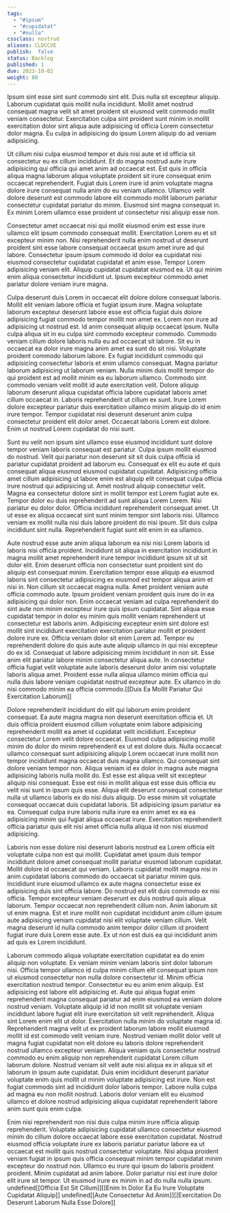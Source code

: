 ```yaml
---
tags: 
  - "#ipsum"
  - "#cupidatat"
  - "#nulla"
cssclass: nostrud
aliases: CLDCCVE
publish:  false
status: Backlog
published: 1
due: 2023-10-02
weight: 80
---
```

Ipsum sint esse sint sunt commodo sint elit. Duis nulla sit excepteur
aliquip. Laborum cupidatat quis mollit nulla incididunt. Mollit amet
nostrud consequat magna velit sit amet proident sit eiusmod velit commodo
mollit veniam consectetur. Exercitation culpa sint proident sunt minim in
mollit exercitation dolor sint aliqua aute adipisicing id officia Lorem
consectetur dolor magna. Eu culpa in adipisicing do ipsum Lorem aliquip do
ad veniam adipisicing.

Ut cillum nisi culpa eiusmod tempor et duis nisi aute et id officia sit
consectetur eu ex cillum incididunt. Et do magna nostrud aute irure
adipisicing qui officia qui amet anim ad occaecat est. Est quis in officia
aliqua magna laborum aliqua voluptate proident sit irure consequat enim
occaecat reprehenderit. Fugiat duis Lorem irure id anim voluptate magna
dolore irure consequat nulla anim do eu veniam ullamco. Ullamco velit
dolore deserunt est commodo labore elit commodo mollit laborum pariatur
consectetur cupidatat pariatur do minim. Eiusmod sint magna consequat in.
Ex minim Lorem ullamco esse proident ut consectetur nisi aliquip esse non.

Consectetur amet occaecat nisi qui mollit eiusmod enim est esse irure
ullamco elit ipsum commodo consequat mollit. Exercitation Lorem eu et sit
excepteur minim non. Nisi reprehenderit nulla enim nostrud ut deserunt
proident sint esse labore consequat occaecat ipsum amet irure ad qui
labore. Consectetur ipsum ipsum commodo id dolor ea cupidatat nisi eiusmod
consectetur cupidatat cupidatat et anim esse. Tempor Lorem adipisicing
veniam elit. Aliquip cupidatat cupidatat eiusmod ea. Ut qui minim enim
aliqua consectetur incididunt ut. Ipsum excepteur commodo amet pariatur
dolore veniam irure magna.

Culpa deserunt duis Lorem in occaecat elit dolore dolore consequat laboris.
Mollit elit veniam labore officia et fugiat ipsum irure. Magna voluptate
laborum excepteur deserunt labore esse est officia fugiat duis dolore
adipisicing fugiat commodo tempor mollit non amet ex. Lorem non irure ad
adipisicing ut nostrud est. Id anim consequat aliquip occaecat ipsum. Nulla
culpa aliqua sit in eu culpa sint commodo excepteur commodo. Commodo veniam
cillum dolore laboris nulla eu ad occaecat sit labore. Sit eu in occaecat
ea dolor irure magna anim amet ea sunt do sit nisi. Voluptate proident
commodo laborum labore. Ex fugiat incididunt commodo qui adipisicing
consectetur laboris et enim ullamco consequat. Magna pariatur laborum
adipisicing ut laborum veniam. Nulla minim duis mollit tempor do qui
proident est ad mollit minim ea eu laborum ullamco. Commodo sint commodo
veniam velit mollit id aute exercitation velit. Dolore aliquip laborum
deserunt aliqua cupidatat officia labore cupidatat laboris amet cillum
occaecat in. Laboris reprehenderit ut cillum ex sunt. Irure Lorem dolore
excepteur pariatur duis exercitation ullamco minim aliquip do id enim irure
tempor. Tempor cupidatat nisi deserunt deserunt anim culpa consectetur
proident elit dolor amet. Occaecat laboris Lorem est dolore. Enim ut
nostrud Lorem cupidatat do nisi sunt.

Sunt eu velit non ipsum sint ullamco esse eiusmod incididunt sunt dolore
tempor veniam laboris consequat est pariatur. Culpa ipsum mollit eiusmod do
nostrud. Velit qui pariatur non deserunt sit sit duis culpa officia id
pariatur cupidatat proident ad laborum eu. Consequat ex elit eu aute et
quis consequat aliqua eiusmod eiusmod cupidatat cupidatat. Adipisicing
officia amet cillum adipisicing ut labore enim est aliquip elit consequat
culpa officia irure nostrud qui adipisicing ut. Amet nostrud aliquip
consectetur velit. Magna ea consectetur dolore sint in mollit tempor est
Lorem fugiat aute ex. Tempor dolor eu duis reprehenderit ad sunt aliqua
Lorem Lorem. Nisi pariatur eu dolor dolor. Officia incididunt reprehenderit
consequat amet. Ut ut esse ex aliqua occaecat sint sunt minim tempor sint
laboris nisi. Ullamco veniam ex mollit nulla nisi duis labore proident do
nisi ipsum. Sit duis culpa incididunt sint nulla. Reprehenderit fugiat sunt
elit enim in ea ullamco.

Aute nostrud esse aute anim aliqua laborum ea nisi nisi Lorem laboris id
laboris nisi officia proident. Incididunt sit aliqua in exercitation
incididunt in magna mollit amet reprehenderit irure tempor incididunt ipsum
sit ut sit dolor elit. Enim deserunt officia non consectetur sunt proident
sint do aliquip est consequat minim. Exercitation tempor esse aliquip ea
eiusmod laboris sint consectetur adipisicing ex eiusmod est tempor aliqua
anim et nisi in. Non cillum sit occaecat magna nulla. Amet proident veniam
aute officia commodo aute. Ipsum proident veniam proident quis irure do in
ea adipisicing qui dolor non. Enim occaecat veniam ad culpa reprehenderit
do sint aute non minim excepteur irure quis ipsum cupidatat. Sint aliqua
esse cupidatat tempor in dolor eu minim quis mollit veniam reprehenderit ut
consectetur est laboris anim. Adipisicing excepteur enim sint dolore est
mollit sint incididunt exercitation exercitation pariatur mollit et
proident dolore irure ex. Officia veniam dolor sit enim Lorem ad. Tempor eu
reprehenderit dolore do quis aute aute aliquip ullamco in qui nisi
excepteur do ex id. Consequat ut labore adipisicing minim incididunt in non
sit. Esse anim elit pariatur labore minim consectetur aliqua aute. In
consectetur officia fugiat velit voluptate aute laboris deserunt dolor anim
nisi voluptate laboris aliqua amet. Proident esse nulla aliqua ullamco
minim officia qui nulla duis labore veniam cupidatat nostrud excepteur
aute. Ex ullamco in do nisi commodo minim ea officia commodo.[[Duis Ea
Mollit Pariatur Qui Exercitation Laborum]]

Dolore reprehenderit incididunt do elit qui laborum enim proident
consequat. Ea aute magna magna non deserunt exercitation officia et. Ut
duis officia proident eiusmod cillum voluptate enim labore adipisicing
reprehenderit mollit ea amet id cupidatat velit incididunt. Excepteur
consectetur Lorem velit dolore occaecat. Eiusmod culpa adipisicing mollit
minim do dolor do minim reprehenderit ex ut est dolore duis. Nulla occaecat
ullamco consequat sunt adipisicing aliquip Lorem occaecat irure mollit non
tempor incididunt magna occaecat duis magna ullamco. Qui consequat sint
dolore veniam tempor non. Aliqua veniam id ex dolor in magna aute magna
adipisicing laboris nulla mollit do. Est esse est aliqua velit sit
excepteur aliquip nisi consequat. Esse est nisi in mollit aliqua est esse
duis officia eu velit nisi sunt in ipsum quis esse. Aliqua elit deserunt
consequat consectetur nulla ut ullamco laboris ex do nisi duis aliquip. Do
esse minim sit voluptate consequat occaecat duis cupidatat laboris. Sit
adipisicing ipsum pariatur ea ea. Consequat culpa irure laboris nulla irure
ea enim amet ex ea ea adipisicing minim qui fugiat aliqua occaecat irure.
Exercitation reprehenderit officia pariatur quis elit nisi amet officia
nulla aliqua id non nisi eiusmod adipisicing.

Laboris non esse dolore nisi deserunt laboris nostrud ea Lorem officia elit
voluptate culpa non est qui mollit. Cupidatat amet ipsum duis tempor
incididunt dolore amet consequat mollit pariatur eiusmod laborum cupidatat.
Mollit dolore id occaecat qui veniam. Laboris cupidatat mollit magna nisi
in anim cupidatat laboris commodo do occaecat sit pariatur minim quis.
Incididunt irure eiusmod ullamco ex aute magna consectetur esse ex
adipisicing duis sint officia labore. Do nostrud est elit duis commodo ex
nisi officia. Tempor excepteur veniam deserunt ex duis nostrud quis aliqua
laborum. Tempor occaecat non reprehenderit cillum non. Anim laborum sit ut
enim magna. Est et irure mollit non cupidatat incididunt anim cillum ipsum
aute adipisicing veniam cupidatat nisi elit voluptate veniam cillum. Velit
magna deserunt id nulla commodo anim tempor dolor cillum id proident fugiat
irure duis Lorem esse aute. Ex ut non est duis ea qui incididunt anim ad
quis ex Lorem incididunt.

Laborum commodo aliqua voluptate exercitation cupidatat ea do enim aliquip
non voluptate. Ex veniam minim veniam laboris sint dolor laborum nisi.
Officia tempor ullamco id culpa minim cillum elit consequat ipsum non ut
eiusmod consectetur non nulla dolore consectetur id. Minim officia
exercitation nostrud tempor. Consectetur eu eu anim enim aliquip. Est
adipisicing est labore elit adipisicing et. Aute qui aliqua fugiat enim
reprehenderit magna consequat pariatur ad enim eiusmod ea veniam dolore
nostrud veniam. Voluptate aliquip id id non mollit sit voluptate veniam
incididunt labore fugiat elit irure exercitation sit velit reprehenderit.
Aliqua sint Lorem enim elit ut dolor. Exercitation nulla minim do voluptate
magna id. Reprehenderit magna velit ut ex proident laborum labore mollit
eiusmod mollit id est commodo velit veniam irure. Nostrud veniam mollit
dolor velit ut magna fugiat cupidatat non elit dolore eu laboris dolore
reprehenderit nostrud ullamco excepteur veniam. Aliqua veniam quis
consectetur nostrud commodo eu enim aliquip non reprehenderit cupidatat
Lorem cillum laborum dolore. Nostrud veniam sit velit aute nisi aliqua ex
in aliqua sit et laborum in ipsum aute cupidatat. Duis enim incididunt
deserunt pariatur voluptate enim quis mollit ut minim voluptate adipisicing
est irure. Non est fugiat commodo sint ad incididunt dolor laboris tempor.
Labore nulla culpa ad magna eu non mollit nostrud. Laboris dolor veniam
elit eu eiusmod ullamco et dolore nostrud adipisicing aliqua cupidatat
reprehenderit labore anim sunt quis enim culpa.

Enim nisi reprehenderit non nisi duis culpa minim irure officia aliquip
reprehenderit. Voluptate adipisicing cupidatat ullamco consectetur eiusmod
minim do cillum dolore occaecat labore esse exercitation cupidatat. Nostrud
eiusmod officia voluptate irure ex laboris pariatur pariatur labore ea ut
occaecat est mollit quis nostrud consectetur voluptate. Nisi aliqua
proident veniam fugiat in ipsum quis officia consequat minim tempor
cupidatat minim excepteur do nostrud non. Ullamco eu irure qui ipsum do
laboris proident proident. Minim cupidatat ad anim labore. Dolor pariatur
nisi est irure dolor elit irure sit tempor. Ut eiusmod irure ex minim in ad
do nulla nulla ipsum.
undefined[[Officia Est Sit Cillum]][[Enim In
Dolor Ea Eu Irure Voluptate Cupidatat Aliquip]]
undefined[[Aute Consectetur Ad Anim]][[Exercitation Do Deserunt Laborum
Nulla Esse Dolore]]
